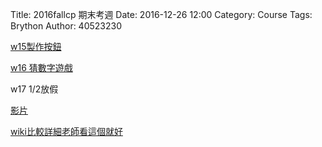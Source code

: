 Title: 2016fallcp 期末考週
Date: 2016-12-26 12:00
Category: Course
Tags: Brython
Author: 40523230

<!-- PELICAN_END_SUMMARY -->

<!-- 導入 Brython 標準程式庫 -->
<script type="text/javascript" 
    src="https://cdn.rawgit.com/brython-dev/brython/master/www/src/brython_dist.js">
</script>

<!-- 啟動 Brython -->
<script>
window.onload=function(){
brython(1);
}
</script>

<!-- 以下實際利用  Brython 畫圖 -->

<a href="https://s40523230.github.io/2016fallcp_hw/blog/w18-1.html">w15製作按鈕</a>



<a href="https://s40523230.github.io/2016fallcp_hw/blog/w18-2.html">w16 猜數字遊戲</a>

w17 1/2放假

<a href="https://vimeo.com/198638361">影片</a>

<a href="https://github.com/s40523230/2016fallcp_hw/wiki/w18-%E6%9C%9F%E6%9C%AB">wiki比較詳細老師看這個就好</a>